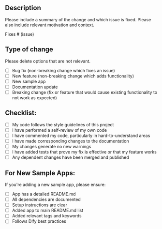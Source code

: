 ## Description
Please include a summary of the change and which issue is fixed. Please also include relevant motivation and context.

Fixes # (issue)

## Type of change
Please delete options that are not relevant.

- [ ] Bug fix (non-breaking change which fixes an issue)
- [ ] New feature (non-breaking change which adds functionality)
- [ ] New sample app
- [ ] Documentation update
- [ ] Breaking change (fix or feature that would cause existing functionality to not work as expected)

## Checklist:
- [ ] My code follows the style guidelines of this project
- [ ] I have performed a self-review of my own code
- [ ] I have commented my code, particularly in hard-to-understand areas
- [ ] I have made corresponding changes to the documentation
- [ ] My changes generate no new warnings
- [ ] I have added tests that prove my fix is effective or that my feature works
- [ ] Any dependent changes have been merged and published

## For New Sample Apps:
If you're adding a new sample app, please ensure:
- [ ] App has a detailed README.md
- [ ] All dependencies are documented
- [ ] Setup instructions are clear
- [ ] Added app to main README.md list
- [ ] Added relevant tags and keywords
- [ ] Follows Dify best practices
